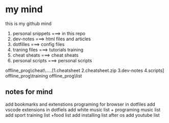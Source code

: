 # my mind
this is my github mind

1. personal snippets ===> in this repo 
2. dev-notes         ===> html files and articles
3. dotfilles         ===> config files
4. traning files     ===> tutorials training
6. cheat sheats      ===> cheat sheats
7. personal scripts  ===> personal scripts


offline_prog\\cheat\\.....[1.cheatsheet 2.cheatsheet.zip 3.dev-notes 4.scripts]
offline_prog\\training
offline_prog\\list

## notes for mind
add bookmarks and extenstions programing for browser in dotfiles
add vscode extensions in dotfiels
add white music list + programing music list
add sport training list +food list
add installing list after os
add youtube list